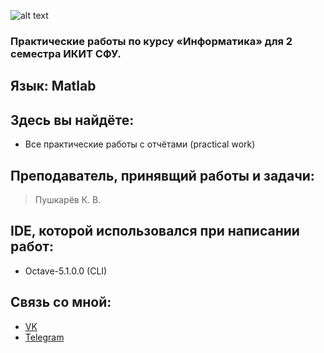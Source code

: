 ![alt text](http://ikit.sfu-kras.ru/files/ikit/RCd9ruiSIVw.jpg)

### Практические работы по курсу «Информатика» для 2 семестра ИКИТ СФУ.

## Язык: Matlab

## Здесь вы найдёте: 
* Все практические работы с отчётами (practical work)

## Преподаватель, принявщий работы и задачи:
> Пушкарёв К. В. 

## IDE, которой использовался при написании работ:
* Octave-5.1.0.0 (CLI)

## Связь со мной: 
* [VK](https://vk.com/zloysergunya)
* [Telegram](https://t.me/zloysergunya)
